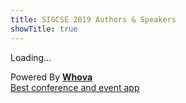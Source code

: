 ```yaml
---
title: SIGCSE 2019 Authors & Speakers
showTitle: true
---
```


<div><div title="Whova event and conference app" id="whova-speakerwidget"><p id="whova-loading">Loading...</p></div><script src="https://whova.com/static/xems/js/embed/whova-speaker-widget.js?eid=sigcs_201902&host=https://whova.com" type="text/javascript" id="embeded-speaker-script"></script><div id="whova-wrap">Powered By <a class="brandlink" target="_blank" href="https://www.whova.com"><b>Whova</b></a><div id="whova-mgm"><a href="https://whova.com/whova-event-app/" id="whova-emslink" target="_blank">Best conference and event app</a></div></div></div> 